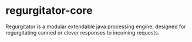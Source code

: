 # regurgitator-core
Regurgitator is a modular extendable java processing engine, designed for regurgitating canned or clever responses to incoming requests.


